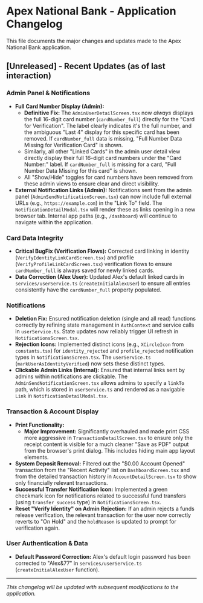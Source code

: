 
# Apex National Bank - Application Changelog

This file documents the major changes and updates made to the Apex National Bank application.

## [Unreleased] - Recent Updates (as of last interaction)

### Admin Panel & Notifications
- **Full Card Number Display (Admin):**
    - **Definitive Fix:** The `AdminUserDetailScreen.tsx` now *always* displays the full 16-digit card number (`cardNumber_full`) directly for the "Card for Verification". The label clearly indicates it's the full number, and the ambiguous "Last 4" display for this specific card has been removed. If `cardNumber_full` data is missing, "Full Number Data Missing for Verification Card" is shown.
    - Similarly, all other "Linked Cards" in the admin user detail view directly display their full 16-digit card numbers under the "Card Number:" label. If `cardNumber_full` is missing for a card, "Full Number Data Missing for this card" is shown.
    - All "Show/Hide" toggles for card numbers have been removed from these admin views to ensure clear and direct visibility.
- **External Notification Links (Admin):** Notifications sent from the admin panel (`AdminSendNotificationScreen.tsx`) can now include full external URLs (e.g., `https://example.com`) in the "Link To" field. The `NotificationDetailModal.tsx` will render these as links opening in a new browser tab. Internal app paths (e.g., `/dashboard`) will continue to navigate within the application.

### Card Data Integrity
- **Critical BugFix (Verification Flows):** Corrected card linking in identity (`VerifyIdentityLinkCardScreen.tsx`) and profile (`VerifyProfileLinkCardScreen.tsx`) verification flows to ensure `cardNumber_full` is always saved for newly linked cards.
- **Data Correction (Alex User):** Updated Alex's default linked cards in `services/userService.ts` (`createInitialAlexUser`) to ensure all entries consistently have the `cardNumber_full` property populated.

### Notifications
- **Deletion Fix:** Ensured notification deletion (single and all read) functions correctly by refining state management in `AuthContext` and service calls in `userService.ts`. State updates now reliably trigger UI refresh in `NotificationsScreen.tsx`.
- **Rejection Icons:** Implemented distinct icons (e.g., `XCircleIcon` from `constants.tsx`) for `identity_rejected` and `profile_rejected` notification types in `NotificationsScreen.tsx`. The `userService.ts` (`markUserAsIdentityVerified`) now sets these distinct types.
- **Clickable Admin Links (Internal):** Ensured that internal links sent by admins within notifications are clickable. The `AdminSendNotificationScreen.tsx` allows admins to specify a `linkTo` path, which is stored in `userService.ts` and rendered as a navigable `Link` in `NotificationDetailModal.tsx`.

### Transaction & Account Display
- **Print Functionality:**
    - **Major Improvement:** Significantly overhauled and made print CSS more aggressive in `TransactionDetailScreen.tsx` to ensure only the receipt content is visible for a much cleaner "Save as PDF" output from the browser's print dialog. This includes hiding main app layout elements.
- **System Deposit Removal:** Filtered out the "$0.00 Account Opened" transaction from the "Recent Activity" list on `DashboardScreen.tsx` and from the detailed transaction history in `AccountDetailScreen.tsx` to show only financially relevant transactions.
- **Successful Transfer Notification Icon:** Implemented a green checkmark icon for notifications related to successful fund transfers (using `transfer_success` type) in `NotificationsScreen.tsx`.
- **Reset "Verify Identity" on Admin Rejection:** If an admin rejects a funds release verification, the relevant transaction for the user now correctly reverts to "On Hold" and the `holdReason` is updated to prompt for verification again.

### User Authentication & Data
- **Default Password Correction:** Alex's default login password has been corrected to "Alex&77" in `services/userService.ts` (`createInitialAlexUser` function).

---
*This changelog will be updated with subsequent modifications to the application.*
